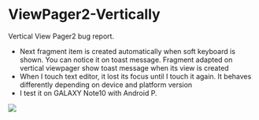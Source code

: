 # ViewPager2-Vertically

Vertical View Pager2 bug report. 

- Next fragment item is created automatically when soft keyboard is shown. You can notice it on toast message. Fragment adapted on vertical viewpager show toast message when its view is created
- When I touch text editor, it lost its focus until I touch it again. It behaves differently depending on device and platform version
- I test it on GALAXY Note10 with Android P. 

![](https://github.com/kwony/ViewPager2-Vertically/blob/master/assets/sample_focus_lost.gif.gif)

